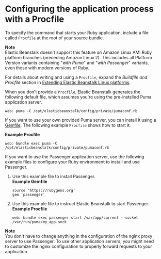 # Configuring the application process with a Procfile<a name="ruby-platform-procfile"></a>

To specify the command that starts your Ruby application, include a file called `Procfile` at the root of your source bundle\.

**Note**  
Elastic Beanstalk doesn't support this feature on Amazon Linux AMI Ruby platform branches \(preceding Amazon Linux 2\)\. This includes all Platform Version variants containing "_with Puma_" and "_with Passenger_" variants, even those with modern versions of Ruby.

For details about writing and using a `Procfile`, expand the *Buildfile and Procfile* section in [Extending Elastic Beanstalk Linux platforms](platforms-linux-extend.md)\.

When you don't provide a `Procfile`, Elastic Beanstalk generates the following default file, which assumes you're using the pre\-installed Puma application server\.

```
web: puma -C /opt/elasticbeanstalk/config/private/pumaconf.rb
```

If you want to use your own provided Puma server, you can install it using a [Gemfile](ruby-platform-gemfile.md)\. The following example `Procfile` shows how to start it\.

**Example Procfile**  

```
web: bundle exec puma -C /opt/elasticbeanstalk/config/private/pumaconf.rb
```

If you want to use the Passenger application server, use the following example files to configure your Ruby environment to install and use Passenger\.

1. Use this example file to install Passenger\.  
**Example Gemfile**  

   ```
   source 'https://rubygems.org'
   gem 'passenger'
   ```

1. Use this example file to instruct Elastic Beanstalk to start Passenger\.  
**Example Procfile**  

   ```
   web: bundle exec passenger start /var/app/current --socket /var/run/puma/my_app.sock
   ```

**Note**  
You don't have to change anything in the configuration of the nginx proxy server to use Passenger\. To use other application servers, you might need to customize the nginx configuration to properly forward requests to your application\.
